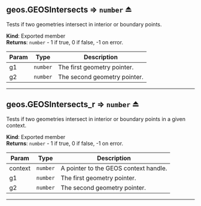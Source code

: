 <a name="exp_module_geos--geos.GEOSIntersects"></a>

## geos.GEOSIntersects ⇒ <code>number</code> ⏏
Tests if two geometries intersect in interior or boundary points.

**Kind**: Exported member  
**Returns**: <code>number</code> - 1 if true, 0 if false, -1 on error.  

| Param | Type | Description |
| --- | --- | --- |
| g1 | <code>number</code> | The first geometry pointer. |
| g2 | <code>number</code> | The second geometry pointer. |


---
<a name="exp_module_geos--geos.GEOSIntersects_r"></a>

## geos.GEOSIntersects\_r ⇒ <code>number</code> ⏏
Tests if two geometries intersect in interior or boundary points in a given context.

**Kind**: Exported member  
**Returns**: <code>number</code> - 1 if true, 0 if false, -1 on error.  

| Param | Type | Description |
| --- | --- | --- |
| context | <code>number</code> | A pointer to the GEOS context handle. |
| g1 | <code>number</code> | The first geometry pointer. |
| g2 | <code>number</code> | The second geometry pointer. |


---
